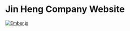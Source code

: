 # Jin Heng Company Website
[![Ember.js](https://img.shields.io/badge/ember-v2.10.0-orange.svg?style=flat)](http://emberjs.com/)